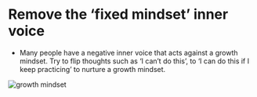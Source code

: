 # Remove the ‘fixed mindset’ inner voice


- Many people have a negative inner voice that acts against a growth mindset. Try to flip thoughts such as ‘I can’t do this’, to ‘I can do this if I keep practicing’ to nurture a growth mindset.
 
![growth mindset](https://assets.website-files.com/5e61c61d7b1e830be9d1c47a/5f6d9106e1b16c30407e5e85_How%20to%20practice%20growth%20mindset%20self-talk.png)

